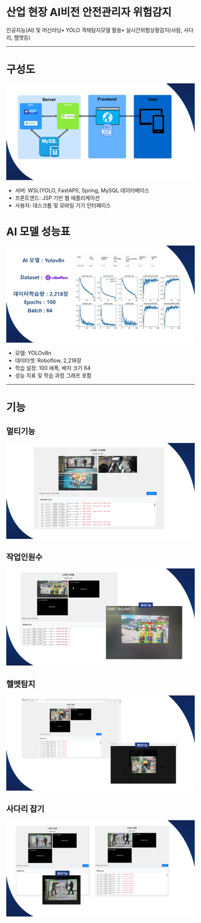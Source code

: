 # 산업 현장 AI비전 안전관리자 위험감지
인공지능(AI) 및 머신러닝• YOLO 객체탐지모델 활용• 실시간위험상황감지(사람, 사다리, 헬멧등)


--------------------------
# 구성도
![1.png](images/1.png)
* 서버: WSL(YOLO, FastAPI), Spring, MySQL 데이터베이스
* 프론트엔드: JSP 기반 웹 애플리케이션
* 사용자: 데스크톱 및 모바일 기기 인터페이스
# AI 모델 성능표 
![2.PNG](images/2.PNG)
* 모델: YOLOv8n
* 데이터셋: Roboflow, 2,218장
* 학습 설정: 100 에폭, 배치 크기 64
* 성능 지표 및 학습 과정 그래프 포함
-----------------------------
# 기능

## 멀티기능

![m.PNG](images/m.PNG)

## 작업인원수

![p.PNG](images/p.PNG)

## 헬멧탐지

![h.PNG](images/h.PNG)

## 사다리 잡기

![ㅣ.PNG](images/l.PNG)
